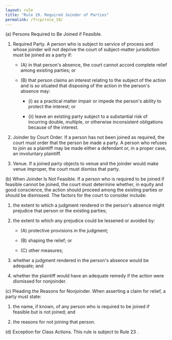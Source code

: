 ```yaml
---
layout: rule
title: "Rule 19. Required Joinder of Parties"
permalink: /frcp/rule_19/
---
```


(a) Persons Required to Be Joined if Feasible.


1. Required Party. A person who is subject to service of process and whose joinder will not deprive the court of subject-matter jurisdiction must be joined as a party if:


    - (A) in that person's absence, the court cannot accord complete relief among existing parties; or


    - (B) that person claims an interest relating to the subject of the action and is so situated that disposing of the action in the person's absence may:


        - (i) as a practical matter impair or impede the person's ability to protect the interest; or


        - (ii) leave an existing party subject to a substantial risk of incurring double, multiple, or otherwise inconsistent obligations because of the interest.


2. Joinder by Court Order. If a person has not been joined as required, the court must order that the person be made a party. A person who refuses to join as a plaintiff may be made either a defendant or, in a proper case, an involuntary plaintiff.


3. Venue. If a joined party objects to venue and the joinder would make venue improper, the court must dismiss that party.


(b) When Joinder Is Not Feasible. If a person who is required to be joined if feasible cannot be joined, the court must determine whether, in equity and good conscience, the action should proceed among the existing parties or should be dismissed. The factors for the court to consider include:


1. the extent to which a judgment rendered in the person's absence might prejudice that person or the existing parties;


2. the extent to which any prejudice could be lessened or avoided by:


    - (A) protective provisions in the judgment;


    - (B) shaping the relief; or


    - (C) other measures;


3. whether a judgment rendered in the person's absence would be adequate; and


4. whether the plaintiff would have an adequate remedy if the action were dismissed for nonjoinder.


(c) Pleading the Reasons for Nonjoinder. When asserting a claim for relief, a party must state:


1. the name, if known, of any person who is required to be joined if feasible but is not joined; and


2. the reasons for not joining that person.


(d) Exception for Class Actions. This rule is subject to Rule 23 .
